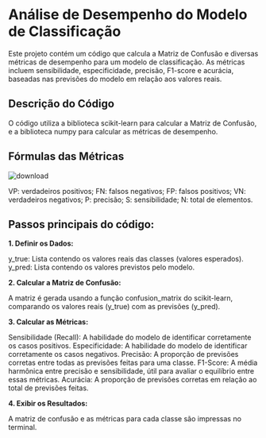 # Análise de Desempenho do Modelo de Classificação
Este projeto contém um código que calcula a Matriz de Confusão e diversas métricas de desempenho para um modelo de classificação. As métricas incluem sensibilidade, especificidade, precisão, F1-score e acurácia, baseadas nas previsões do modelo em relação aos valores reais.

## Descrição do Código
O código utiliza a biblioteca scikit-learn para calcular a Matriz de Confusão, e a biblioteca numpy para calcular as métricas de desempenho.

## Fórmulas das Métricas
![download](https://github.com/user-attachments/assets/f90b03c3-8fa3-40ce-877b-6864b1508ec8)

VP: verdadeiros positivos;
FN: falsos negativos; 
FP: falsos positivos; 
VN: verdadeiros negativos; 
P: precisão; S: sensibilidade; 
N: total de elementos. 

## Passos principais do código:
**1. Definir os Dados:**

y_true: Lista contendo os valores reais das classes (valores esperados).
y_pred: Lista contendo os valores previstos pelo modelo.

**2. Calcular a Matriz de Confusão:**

A matriz é gerada usando a função confusion_matrix do scikit-learn, comparando os valores reais (y_true) com as previsões (y_pred).

**3. Calcular as Métricas:**

Sensibilidade (Recall): A habilidade do modelo de identificar corretamente os casos positivos.
Especificidade: A habilidade do modelo de identificar corretamente os casos negativos.
Precisão: A proporção de previsões corretas entre todas as previsões feitas para uma classe.
F1-Score: A média harmônica entre precisão e sensibilidade, útil para avaliar o equilíbrio entre essas métricas.
Acurácia: A proporção de previsões corretas em relação ao total de previsões feitas.

**4. Exibir os Resultados:**

A matriz de confusão e as métricas para cada classe são impressas no terminal.
